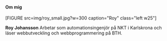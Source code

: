 #### Om mig
[FIGURE src=img/roy_small.jpg?w=300 caption="Roy" class="left w25"]

**Roy Johansson** Arbetar som automationsingenjör på NKT i Karlskrona
och läser webbutveckling och webbprogrammering på BTH.
